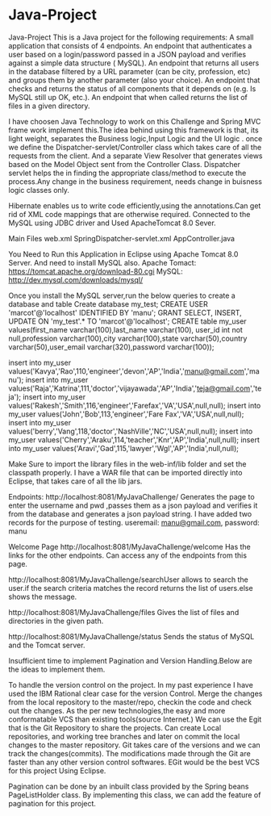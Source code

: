 # Java-Project
Java-Project
This is a Java project for the following requirements: A small application that consists of 4 endpoints.
An endpoint that authenticates a user based on a login/password passed in a JSON payload and verifies against a simple data structure ( MySQL).
An endpoint that returns all users in the database filtered by a URL parameter (can be city, profession, etc) and groups them by another parameter (also your choice).
An endpoint that checks and returns the status of all components that it depends on (e.g. Is MySQL still up OK, etc.).
An endpoint that when called returns the list of files in a given directory.


I have choosen Java Technology to work on this Challenge and Spring MVC frame work implement this.The idea behind using this framework is that, its light weight, separates the Business logic,Input Logic and the UI logic . once we define the Dispatcher-servlet/Controller class which takes care of all the requests from the client. And a separate View Resolver that generates views based on the Model Object sent from the Controller Class. Dispatcher servlet helps the in finding the appropriate class/method to execute the process.Any change in the business requirement, needs change in buisness logic classes only.

Hibernate enables us to write code efficiently,using the annotations.Can get rid of XML code mappings that are otherwise required. Connected to the MySQL using JDBC driver and Used ApacheTomcat 8.0 Sever.

Main Files
web.xml
SpringDispatcher-servlet.xml
AppController.java

You Need to Run this Application in Eclipse using Apache Tomcat 8.0 Server.
And need to install MySQL also.
Apache Tomact: https://tomcat.apache.org/download-80.cgi
MySQL: http://dev.mysql.com/downloads/mysql/

Once you install the MySQL server,run the below queries to create a database and table Create database my_test; CREATE USER 'marcot'@'localhost' IDENTIFIED BY 'manu'; GRANT SELECT, INSERT, UPDATE ON 'my_test'.* TO 'marcot'@'localhost'; CREATE table my_user values(first_name varchar(100),last_name varchar(100), user_id int not null,profession varchar(100),city varchar(100),state varchar(50),country varchar(50),user_email varchar(320),password varchar(100));

insert into my_user values('Kavya','Rao',110,'engineer','devon','AP','India','manu@gmail.com','manu');
insert into my_user values('Raja','Katrina',111,'doctor','vijayawada','AP','India','teja@gmail.com','teja'); 
insert into my_user values('Rakesh','Smith',116,'engineer','Farefax','VA','USA',null,null); 
insert into my_user values('John','Bob',113,'engineer','Fare Fax','VA','USA',null,null); 
insert into my_user values('berry','Vang',118,'doctor','NashVille','NC','USA',null,null); insert into my_user values('Cherry','Araku',114,'teacher','Knr','AP','India',null,null); insert into my_user values('Aravi','Gad',115,'lawyer','Wgl','AP','India',null,null);

Make Sure to import the library files in the web-inf/lib folder and set the classpath properly.
I have a WAR file that can be imported directly into Eclipse, that takes care of all the lib jars.

Endpoints: http://localhost:8081/MyJavaChallenge/ 
Generates the page to enter the username and pwd ,passes them as a json payload and verifies it from the database and generates a json payload string. I have added two records for the purpose of testing.
useremail: manu@gmail.com, password: manu

Welcome Page http://localhost:8081/MyJavaChallenge/welcome
Has the links for the other endpoints. Can access any of the endpoints from this page.

http://localhost:8081/MyJavaChallenge/searchUser 
allows to search the user.if the search criteria matches the record returns the list of users.else shows the message.

http://localhost:8081/MyJavaChallenge/files
Gives the list of files and directories in the given path.

http://localhost:8081/MyJavaChallenge/status
Sends the status of MySQL and the Tomcat server.

Insufficient time to implement Pagination and Version Handling.Below are the ideas to implement them.

To handle the version control on the project. 
In my past experience I have used the IBM Rational clear case for the version Control.
Merge the changes from the local repository to the master/repo, checkin the code and check out the changes. 
As the per new technologies,the easy and more conformatable VCS than existing tools(source Internet.)
We can use the Egit that is the Git Repository to share the projects. Can create Local repositories, and working tree branches and later on commit the local changes to the master repository. Git takes care of the versions and we can track the changes(commits). The modifications made through the Git are faster than any other version control softwares. EGit would be the best VCS for this project Using Eclipse.

Pagination can be done by an inbuilt class provided by the Spring beans PageListHolder class. By implementing this class, we can add the feature of pagination for this project.
